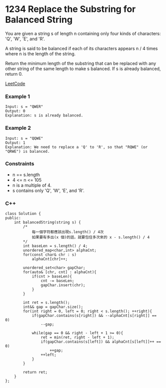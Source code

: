 # 1234 Replace the Substring for Balanced String

You are given a string s of length n containing only four kinds of characters: 'Q', 'W', 'E', and 'R'.

A string is said to be balanced if each of its characters appears n / 4 times where n is the length of the string.

Return the minimum length of the substring that can be replaced with any other string of the same length to make s balanced. If s is already balanced, return 0.
 
[LeetCode](https://leetcode.cn/problems/replace-the-substring-for-balanced-string/)

### Example 1

```
Input: s = "QWER"
Output: 0
Explanation: s is already balanced.
```

### Example 2

```
Input: s = "QQWE"
Output: 1
Explanation: We need to replace a 'Q' to 'R', so that "RQWE" (or "QRWE") is balanced.
```

### Constraints

* n == s.length
* 4 <= n <= 105
* n is a multiple of 4.
* s contains only 'Q', 'W', 'E', and 'R'.

### C++ 

```
class Solution {
public:
    int balancedString(string s) {
        /*
            每一個字符都應該出現s.length() / 4次
            如果要有多出(x 個)的話，就要包住多次來的 x - s.length() / 4
        */
        int baseLen = s.length() / 4;
        unordered_map<char,int> alphaCnt;
        for(const char& chr : s)
            alphaCnt[chr]++;

        unordered_set<char> gapChar;
        for(auto& [chr, cnt] : alphaCnt){
            if(cnt > baseLen){
                cnt -= baseLen;
                gapChar.insert(chr);
            }
        }

        int ret = s.length();
        int&& gap = gapChar.size();
        for(int right = 0, left = 0; right < s.length(); ++right){
            if(gapChar.contains(s[right]) && --alphaCnt[s[right]] == 0)
                --gap;
            
            while(gap == 0 && right - left + 1 >= 0){
                ret = min(ret, right - left + 1);
                if(gapChar.contains(s[left]) && alphaCnt[s[left]]++ == 0)
                    ++gap;
                ++left;
            }
        }

        return ret;        
    }
};
```